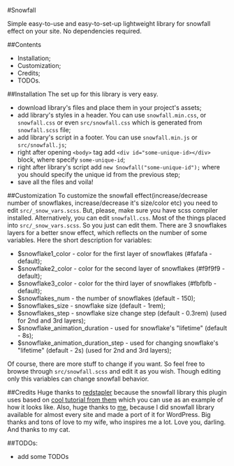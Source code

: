 #Snowfall

Simple easy-to-use and easy-to-set-up lightweight library for snowfall effect on your site. No dependencies required.

##Contents
- Installation;
- Customization;
- Credits;
- TODOs.

##Installation
The set up for this library is very easy.
- download library's files and place them in your project's assets;
- add library's styles in a header. You can use `snowfall.min.css`, or `snowfall.css` or even `src/snowfall.css` which is generated from `snowfall.scss` file;
- add library's script in a footer. You can use `snowfall.min.js` or `src/snowfall.js`;
- right after opening `<body>` tag add `<div id="some-unique-id></div>` block, where specify `some-unique-id`;
- right after library's script add `new Snowfall("some-unique-id");` where you should specify the unique id from the previous step;
- save all the files and voila!

##Customization
To customize the snowfall effect(increase/decrease number of snowflakes, increase/decrease it's size/color etc) you need to edit `src/_snow_vars.scss`. But, please, make sure you have scss compiler installed. Alternatively, you can edit `snowfall.css`.
Most of the things placed into `src/_snow_vars.scss`. So you just can edit them.
There are 3 snowflakes layers for a better snow effect, which reflects on the number of some variables.
Here the short description for variables:
- $snowflake1_color - color for the first layer of snowflakes (#fafafa - default);
- $snowflake2_color - color for the second layer of snowflakes (#f9f9f9 - default);
- $snowflake3_color - color for the third layer of snowflakes (#fbfbfb - default);
- $snowflakes_num - the number of snowflakes (default - 150);
- $snowflakes_size - snowflake size (default - 1rem);
- $snowflakes_step - snowflake size change step (default - 0.3rem) (used for 2nd and 3rd layers);
- $snowflake_animation_duration - used for snowflake's "lifetime" (default - 8s);
- $snowflake_animation_duration_step - used for changing snowflake's "lifetime" (default - 2s) (used for 2nd and 3rd layers);

Of course, there are more stuff to change if you want. So feel free to browse through `src/snowfall.scss` and edit it as you wish. Though editing only this variables can change snowfall behavior.

##Credits
Huge thanks to [redstapler](https://redstapler.co/) because the snowfall library this plugin uses based on [cool tutorial from them](https://www.youtube.com/watch?v=8eyAoBBucHk) which you can use as an example of how it looks like.
Also, huge thanks to [me](https://github.com/KupnoH), because I did snowfall library available for almost every site and made a port of it for WordPress.
Big thanks and tons of love to my wife, who inspires me a lot. Love you, darling.
And thanks to my cat.

##TODOs:
- add some TODOs
